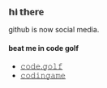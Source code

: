 ### 𝕙𝕚 𝕥𝕙𝕖𝕣𝕖

github is now social media.

#### beat me in code golf

- [𝚌𝚘𝚍𝚎.𝚐𝚘𝚕𝚏](https://code.golf/golfers/annaproxy/holes/bytes)
- [𝚌𝚘𝚍𝚒𝚗𝚐𝚊𝚖𝚎](https://www.codingame.com/profile/823d2fbb8688833e15f6454828c1a01f6496093)


<!--
**annaproxy/annaproxy** is a ✨ _special_ ✨ repository because its `README.md` (this file) appears on your GitHub profile.

Here are some ideas to get you started:

- 🔭 I’m currently working on ...
- 🌱 I’m currently learning ...
- 👯 I’m looking to collaborate on ...
- 🤔 I’m looking for help with ...
- 💬 Ask me about ...
- 📫 How to reach me: ...
- 😄 Pronouns: ...
- ⚡ Fun fact: ...
-->
